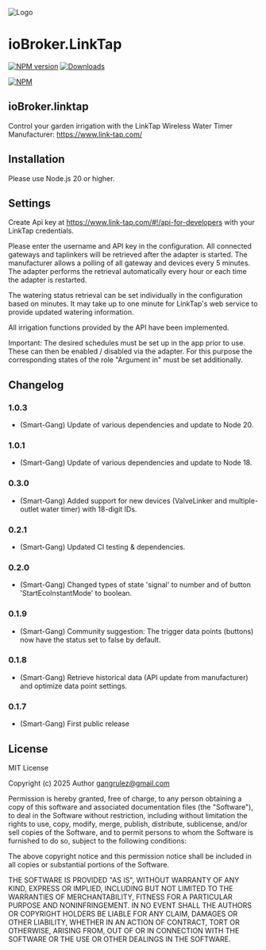 ![Logo](admin/Logo_small.png)
# ioBroker.LinkTap

[![NPM version](http://img.shields.io/npm/v/iobroker.linktap.svg)](https://www.npmjs.com/package/iobroker.linktap)
[![Downloads](https://img.shields.io/npm/dm/iobroker.linktap.svg)](https://www.npmjs.com/package/iobroker.linktap)

[![NPM](https://nodei.co/npm/iobroker.linktap.png?downloads=true)](https://nodei.co/npm/iobroker.linktap/)


## ioBroker.linktap

Control your garden irrigation with the LinkTap Wireless Water Timer
Manufacturer: https://www.link-tap.com/

## Installation
Please use Node.js 20 or higher.

## Settings
Create Api key at https://www.link-tap.com/#!/api-for-developers with your LinkTap credentials. 

Please enter the username and API key in the configuration.
All connected gateways and taplinkers will be retrieved after the adapter is started. The manufacturer allows a polling of all gateway and devices every 5 minutes. The adapter performs the retrieval automatically every hour or each time the adapter is restarted.

The watering status retrieval can be set individually in the configuration based on minutes. It may take up to one minute for LinkTap's web service to provide updated watering information.

All irrigation functions provided by the API have been implemented. 

Important: The desired schedules must be set up in the app prior to use. These can then be enabled / disabled via the adapter. For this purpose the corresponding states of the role "Argument in" must be set additionally.

## Changelog

### 1.0.3
* (Smart-Gang) Update of various dependencies and update to Node 20.

### 1.0.1
* (Smart-Gang) Update of various dependencies and update to Node 18.

### 0.3.0
* (Smart-Gang) Added support for new devices (ValveLinker and multiple-outlet water timer) with 18-digit IDs.

### 0.2.1
* (Smart-Gang) Updated CI testing & dependencies.

### 0.2.0
* (Smart-Gang) Changed types of state 'signal' to number and of button 'StartEcoInstantMode' to boolean.

### 0.1.9
* (Smart-Gang) Community suggestion: The trigger data points (buttons) now have the status set to false by default.

### 0.1.8
* (Smart-Gang) Retrieve historical data (API update from manufacturer) and optimize data point settings.

### 0.1.7
* (Smart-Gang) First public release


## License
MIT License

Copyright (c) 2025 Author <gangrulez@gmail.com>

Permission is hereby granted, free of charge, to any person obtaining a copy
of this software and associated documentation files (the "Software"), to deal
in the Software without restriction, including without limitation the rights
to use, copy, modify, merge, publish, distribute, sublicense, and/or sell
copies of the Software, and to permit persons to whom the Software is
furnished to do so, subject to the following conditions:

The above copyright notice and this permission notice shall be included in all
copies or substantial portions of the Software.

THE SOFTWARE IS PROVIDED "AS IS", WITHOUT WARRANTY OF ANY KIND, EXPRESS OR
IMPLIED, INCLUDING BUT NOT LIMITED TO THE WARRANTIES OF MERCHANTABILITY,
FITNESS FOR A PARTICULAR PURPOSE AND NONINFRINGEMENT. IN NO EVENT SHALL THE
AUTHORS OR COPYRIGHT HOLDERS BE LIABLE FOR ANY CLAIM, DAMAGES OR OTHER
LIABILITY, WHETHER IN AN ACTION OF CONTRACT, TORT OR OTHERWISE, ARISING FROM,
OUT OF OR IN CONNECTION WITH THE SOFTWARE OR THE USE OR OTHER DEALINGS IN THE
SOFTWARE.
